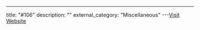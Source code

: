 ---
title: "#106"
description: ""
external_category: "Miscellaneous"
---[Visit Website](https://github.com/imthenachoman/How-To-Secure-A-Linux-Server/issues/106)

